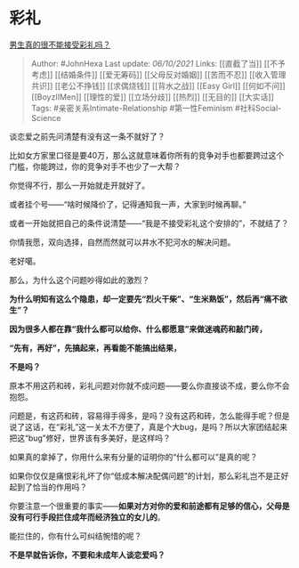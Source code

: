 # 彩礼
[男生真的很不能接受彩礼吗？](https://www.zhihu.com/question/398741940/answer/2154154258)

 > Author: #JohnHexa 
Last update: *06/10/2021* 
Links:  [[直截了当]] [[不予考虑]] [[结婚条件]] [[爱无筹码]] [[父母反对婚姻]] [[苦而不忍]] [[收入管理共识]] [[老公不挣钱]] [[求偶烧钱]] [[背水之战]] [[Easy Girl]] [[何如不问]] [[BoyzIIMen]] [[理性的爱]] [[立场分歧]] [[热烈]] [[无目的]] [[大实话]]
Tags: #亲密关系Intimate-Relationship #第一性Feminism #社科Social-Science 

谈恋爱之前先问清楚有没有这一条不就好了？

比如女方家里口径是要40万，那么这就意味着你所有的竞争对手也都要跨过这个门槛，你能跨过，你的竞争对手不也少了一大帮？

你觉得不行，那么一开始就走开就好了。

或者挂个号——“啥时候降价了，记得通知我一声，大家到时候再聊。”

或者一开始就把自己的条件说清楚——“我是不接受彩礼这个安排的”，不就结了？

你情我愿，双向选择，自然而然就可以井水不犯河水的解决问题。

老好噶。

那么，为什么这个问题吵得如此的激烈？

**为什么明知有这么个隐患，却一定要先“烈火干柴”、“生米熟饭”，然后再“痛不欲生”？**

**因为很多人都在靠“我什么都可以给你、什么都愿意”来做迷魂药和敲门砖，**

**“先有，再好”，先搞起来，再看能不能搞出结果，**

**不是吗？**

原本不用这药和砖，彩礼问题对你就不成问题——要么你直接谈不成，要么你不会抱怨。

问题是，有这药和砖，容易得手得多，是吗？没有这药和砖，怎么能得手呢？但是说了这话，在“彩礼”这一关太不方便了，真是个大bug，是吗？所以大家团结起来把这“bug”修好，世界该有多美好，是这样吗？

如果真的拿掉了，你用什么来有分量的证明你的“什么都可以”是真的呢？

如果你仅仅是痛恨彩礼坏了你“低成本解决配偶问题”的计划，那么彩礼岂不是正好起到了恰当的作用吗？

你要注意一个很重要的事实——**如果对方对你的爱和前途都有足够的信心，父母是没有可行手段拦住成年而经济独立的女儿的**。

能拦住的，你有什么可纠结惋惜的呢？

**不是早就告诉你，不要和未成年人谈恋爱吗？**